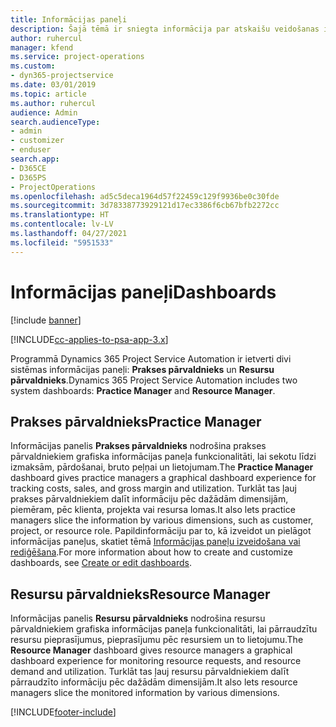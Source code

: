```yaml
---
title: Informācijas paneļi
description: Šajā tēmā ir sniegta informācija par atskaišu veidošanas informācijas paneļiem, kas ir iekļauti programmā Dynamics 365 Project Service Automation.
author: ruhercul
manager: kfend
ms.service: project-operations
ms.custom:
- dyn365-projectservice
ms.date: 03/01/2019
ms.topic: article
ms.author: ruhercul
audience: Admin
search.audienceType:
- admin
- customizer
- enduser
search.app:
- D365CE
- D365PS
- ProjectOperations
ms.openlocfilehash: ad5c5deca1964d57f22459c129f9936be0c30fde
ms.sourcegitcommit: 3d78338773929121d17ec3386f6cb67bfb2272cc
ms.translationtype: HT
ms.contentlocale: lv-LV
ms.lasthandoff: 04/27/2021
ms.locfileid: "5951533"
---
```

# <a name="dashboards"></a><span data-ttu-id="02b4b-103">Informācijas paneļi</span><span class="sxs-lookup"><span data-stu-id="02b4b-103">Dashboards</span></span>

[!include [banner](../includes/psa-now-project-operations.md)]

[!INCLUDE[cc-applies-to-psa-app-3.x](../includes/cc-applies-to-psa-app-3x.md)]

<span data-ttu-id="02b4b-104">Programmā Dynamics 365 Project Service Automation ir ietverti divi sistēmas informācijas paneļi: **Prakses pārvaldnieks** un **Resursu pārvaldnieks**.</span><span class="sxs-lookup"><span data-stu-id="02b4b-104">Dynamics 365 Project Service Automation includes two system dashboards: **Practice Manager** and **Resource Manager**.</span></span>

## <a name="practice-manager"></a><span data-ttu-id="02b4b-105">Prakses pārvaldnieks</span><span class="sxs-lookup"><span data-stu-id="02b4b-105">Practice Manager</span></span> 

<span data-ttu-id="02b4b-106">Informācijas panelis **Prakses pārvaldnieks** nodrošina prakses pārvaldniekiem grafiska informācijas paneļa funkcionalitāti, lai sekotu līdzi izmaksām, pārdošanai, bruto peļņai un lietojumam.</span><span class="sxs-lookup"><span data-stu-id="02b4b-106">The **Practice Manager** dashboard gives practice managers a graphical dashboard experience for tracking costs, sales, and gross margin and utilization.</span></span> <span data-ttu-id="02b4b-107">Turklāt tas ļauj prakses pārvaldniekiem dalīt informāciju pēc dažādām dimensijām, piemēram, pēc klienta, projekta vai resursa lomas.</span><span class="sxs-lookup"><span data-stu-id="02b4b-107">It also lets practice managers slice the information by various dimensions, such as customer, project, or resource role.</span></span> <span data-ttu-id="02b4b-108">Papildinformāciju par to, kā izveidot un pielāgot informācijas paneļus, skatiet tēmā [Informācijas paneļu izveidošana vai rediģēšana](/dynamics365/customerengagement/on-premises/customize/create-edit-dashboards).</span><span class="sxs-lookup"><span data-stu-id="02b4b-108">For more information about how to create and customize dashboards, see [Create or edit dashboards](/dynamics365/customerengagement/on-premises/customize/create-edit-dashboards).</span></span>

## <a name="resource-manager"></a><span data-ttu-id="02b4b-109">Resursu pārvaldnieks</span><span class="sxs-lookup"><span data-stu-id="02b4b-109">Resource Manager</span></span> 

<span data-ttu-id="02b4b-110">Informācijas panelis **Resursu pārvaldnieks** nodrošina resursu pārvaldniekiem grafiska informācijas paneļa funkcionalitāti, lai pārraudzītu resursu pieprasījumus, pieprasījumu pēc resursiem un to lietojumu.</span><span class="sxs-lookup"><span data-stu-id="02b4b-110">The **Resource Manager** dashboard gives resource managers a graphical dashboard experience for monitoring resource requests, and resource demand and utilization.</span></span> <span data-ttu-id="02b4b-111">Turklāt tas ļauj resursu pārvaldniekiem dalīt pārraudzīto informāciju pēc dažādām dimensijām.</span><span class="sxs-lookup"><span data-stu-id="02b4b-111">It also lets resource managers slice the monitored information by various dimensions.</span></span>


[!INCLUDE[footer-include](../includes/footer-banner.md)]